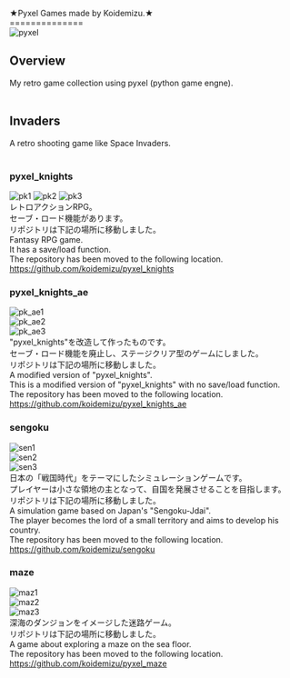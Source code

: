 ★Pyxel Games made by Koidemizu.★<br>
==============<br>
![pyxel](./images/pyxel.png)<br>

## Overview<br>
My retro game collection using pyxel (python game engne).<br>
<br>
## Invaders<br>
A retro shooting game like Space Invaders.<br>
<br>

### pyxel_knights<br>
![pk1](./images/pk/1.png)
![pk2](./images/pk/2.png)
![pk3](./images/pk/4.png)<br>
レトロアクションRPG。<br>
セーブ・ロード機能があります。<br>
リポジトリは下記の場所に移動しました。<br>
Fantasy RPG game.<br>
It has a save/load function.<br>
The repository has been moved to the following location.<br>
https://github.com/koidemizu/pyxel_knights
<br>

### pyxel_knights_ae<br>
![pk_ae1](./images/pk_ae/1.png)<br>
![pk_ae2](./images/pk_ae/2.png)<br>
![pk_ae3](./images/pk_ae/3.png)<br>
"pyxel_knights"を改造して作ったものです。<br>
セーブ・ロード機能を廃止し、ステージクリア型のゲームにしました。<br>
リポジトリは下記の場所に移動しました。<br>
A modified version of "pyxel_knights".<br>
This is a modified version of "pyxel_knights" with no save/load function.<br>
The repository has been moved to the following location.<br>
https://github.com/koidemizu/pyxel_knights_ae
<br>

### sengoku<br>
![sen1](./images/sen/1.png)<br>
![sen2](./images/sen/2.png)<br>
![sen3](./images/sen/3.png)<br>
日本の「戦国時代」をテーマにしたシミュレーションゲームです。<br>
プレイヤーは小さな領地の主となって、自国を発展させることを目指します。<br>
リポジトリは下記の場所に移動しました。<br>
A simulation game based on Japan's "Sengoku-Jdai".<br>
The player becomes the lord of a small territory and aims to develop his country.<br>
The repository has been moved to the following location.<br>
https://github.com/koidemizu/sengoku
<br>

### maze<br>
![maz1](./images/maz/1.png)<br>
![maz2](./images/maz/2.png)<br>
![maz3](./images/maz/3.png)<br>
深海のダンジョンをイメージした迷路ゲーム。<br>
リポジトリは下記の場所に移動しました。<br>
A game about exploring a maze on the sea floor.<br>
The repository has been moved to the following location.<br>
https://github.com/koidemizu/pyxel_maze
<br>
